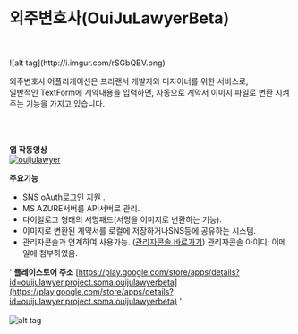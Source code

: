 # 외주변호사(OuiJuLawyerBeta)

<br />
<br />
![alt tag](http://i.imgur.com/rSGbQBV.png)

외주변호사 어플리케이션은 프리랜서 개발자와 디자이너를 위한 서비스로, <br />
일반적인 TextForm에 계약내용을 입력하면, 자동으로 계약서 이미지 파일로 변환 시켜주는 기능을 가지고 있습니다. <br>

<br />
<br />

<b>앱 작동영상</b>
<br />
[![ouijulawyer](http://img.youtube.com/vi/6bQ746PWCzk/0.jpg)](https://www.youtube.com/watch?v=oH0-y7itL84 "ouijulawyer")

<b>주요기능</b>
* SNS oAuth로그인 지원 .
* MS AZURE서버를 API서버로 관리.
* 다이얼로그 형태의 서명패드(서명을 이미지로 변환하는 기능).
* 이미지로 변환된 계약서를 로컬에 저장하거나SNS등에 공유하는 시스템.
* 관리자콘솔과 연계하여 사용가능. ([관리자콘솔 바로가기](http://ouijulawyer.azurewebsites.net/cms/))
관리자콘솔 아이디: 이메일에 첨부하였음.

'
<b>플레이스토어 주소</b>
[https://play.google.com/store/apps/details?id=ouijulawyer.project.soma.ouijulawyerbeta](https://play.google.com/store/apps/details?id=ouijulawyer.project.soma.ouijulawyerbeta)
'
<br />
<br />
![alt tag](http://ouijulawyer.azurewebsites.net/comehere.png)
